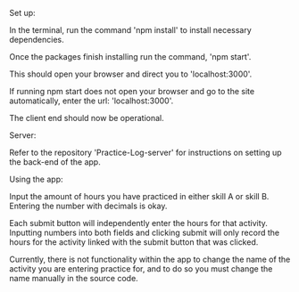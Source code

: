 Set up:

In the terminal, run the command 'npm install' to install necessary dependencies.

Once the packages finish installing run the command, 'npm start'.

This should open your browser and direct you to 'localhost:3000'.

If running npm start does not open your browser and go to the site automatically, enter the url: 'localhost:3000'.

The client end should now be operational. 

Server:

Refer to the repository 'Practice-Log-server' for instructions on setting up the back-end of the app.

Using the app:

Input the amount of hours you have practiced in either skill A or skill B. Entering the number with decimals is okay. 

Each submit button will independently enter the hours for that activity. Inputting numbers into both fields and clicking submit will only record the hours for the activity linked with the submit button that was clicked.

Currently, there is not functionality within the app to change the name of the activity you are entering practice for, and to do so you must change the name manually in the source code.
